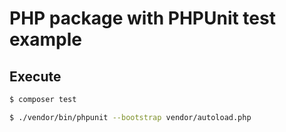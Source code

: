 # PHP package with PHPUnit test example

## Execute

```sh
$ composer test
```

```sh
$ ./vendor/bin/phpunit --bootstrap vendor/autoload.php
```
